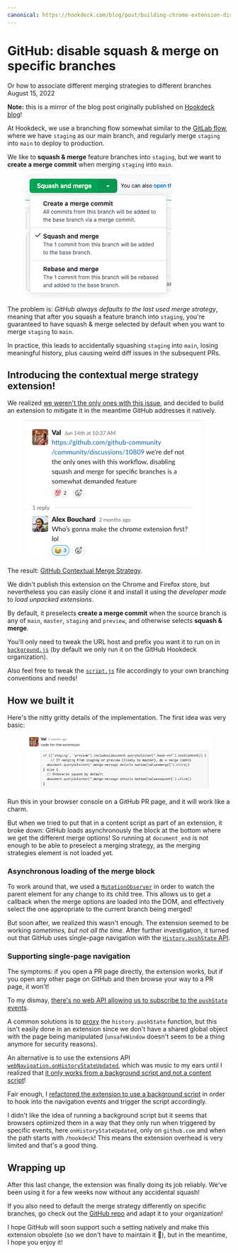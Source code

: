 ```yaml
---
canonical: https://hookdeck.com/blog/post/building-chrome-extension-disable-squash-and-merge-github-branches
---
```


# GitHub: disable squash & merge on specific branches
Or how to associate different merging strategies to different branches  
August 15, 2022

<div class="note">

**Note:** this is a mirror of the blog post originally published on
[Hookdeck blog](https://hookdeck.com/blog/post/building-chrome-extension-disable-squash-and-merge-github-branches)!

</div>

At Hookdeck, we use a branching flow somewhat similar to the [GitLab flow](https://docs.gitlab.com/ee/topics/gitlab_flow.html),
where we have `staging` as our main branch, and regularly merge
`staging` into `main` to deploy to production.

We like to **squash & merge** feature branches into `staging`, but we
want to **create a merge commit** when merging `staging` into `main`.

<figure class="center">
  <img alt="Selecting between squashing and creating a merge commit" src="../../img/2022/08/contextual-merge/merge-select.png">
</figure>

The problem is: *GitHub always defaults to the last used merge
strategy*, meaning that after you squash a feature branch into
`staging`, you're guaranteed to have squash & merge selected by default
when you want to merge `staging` to `main`.

In practice, this leads to accidentally squashing `staging` into `main`,
losing meaningful history, plus causing weird diff issues in the
subsequent PRs.

## Introducing the contextual merge strategy extension!

We realized [we weren't the only ones with this issue](https://github.com/community/community/discussions/10809),
and decided to build an extension to mitigate it in the meantime GitHub
addresses it natively.

<figure class="center">
  <img alt="Slack thread where we realized there was demand for this feature" src="../../img/2022/08/contextual-merge/slack-thread.png">
</figure>

The result: [GitHub Contextual Merge Strategy](https://github.com/hookdeck/github-contextual-merge-strategy).

We didn't publish this extension on the Chrome and Firefox store, but
nevertheless you can easily clone it and install it using the *developer
mode* to *load unpacked extensions*.

By default, it preselects **create a merge commit** when the source
branch is any of `main`, `master`, `staging` and `preview`, and
otherwise selects **squash & merge**.

You'll only need to tweak the URL host and prefix you want it to run on in
[`background.js`](https://github.com/hookdeck/github-contextual-merge-strategy/blob/main/background.js)
(by default we only run it on the GitHub Hookdeck organization).

Also feel free to tweak the [`script.js`](https://github.com/hookdeck/github-contextual-merge-strategy/blob/main/script.js)
file accordingly to your own branching conventions and needs!

## How we built it

Here's the nitty gritty details of the implementation. The first idea
was very basic:

<figure class="center">
  <img alt="First version of the extension (3 lines of JavaScript) shared in Slack" src="../../img/2022/08/contextual-merge/slack-code.png">
</figure>

Run this in your browser console on a GitHub PR page, and it will work
like a charm.

But when we tried to put that in a content script as part of an
extension, it broke down: GitHub loads asynchronously the block at the
bottom where we get the different merge options! So running at
`document_end` is not enough to be able to preselect a merging strategy,
as the merging strategies element is not loaded yet.

### Asynchronous loading of the merge block

To work around that, we used a [`MutationObserver`](https://developer.mozilla.org/en-US/docs/Web/API/MutationObserver)
in order to watch the parent element for any change to its child tree.
This allows us to get a callback when the merge options are loaded into
the DOM, and effectively select the one appropriate to the current
branch being merged!

But soon after, we realized this wasn't enough. The extension seemed to
be working *sometimes, but not all the time*. After further
investigation, it turned out that GitHub uses single-page navigation
with the [`History.pushState` API](https://developer.mozilla.org/en-US/docs/Web/API/History/pushState).

### Supporting single-page navigation

The symptoms: if you open a PR page directly, the extension works, but
if you open any other page on GitHub and then browse your way to a PR
page, it won't!

To my dismay, [there's no web API allowing us to subscribe to the `pushState` events](https://stackoverflow.com/questions/4570093/how-to-get-notified-about-changes-of-the-history-via-history-pushstate).

A common solutions is to [proxy](https://developer.mozilla.org/en-US/docs/Web/JavaScript/Reference/Global_Objects/Proxy)
the `history.pushState` function, but this isn't easily done in an
extension since we don't have a shared global object with the page being
manipulated (`unsafeWindow` doesn't seem to be a thing anymore for
security reasons).

An alternative is to use the extensions API [`webNavigation.onHistoryStateUpdated`](https://developer.mozilla.org/en-US/docs/Mozilla/Add-ons/WebExtensions/API/webNavigation/onHistoryStateUpdated),
which was music to my ears until I realized that [it only works from a background script and not a content script](https://stackoverflow.com/questions/48318004/is-it-possible-to-use-onhistorystateupdated-event-in-content-script)!

Fair enough, I [refactored the extension to use a background script](https://github.com/hookdeck/github-contextual-merge-strategy/pull/1)
in order to hook into the navigation events and trigger the script
accordingly.

I didn't like the idea of running a background script but it seems that
browsers optimized them in a way that they only run when triggered by
specific events, here `onHistoryStateUpdated`, only on `github.com` and
when the path starts with `/hookdeck`! This means the extension overhead
is very limited and that's a good thing.

## Wrapping up

After this last change, the extension was finally doing its job
reliably. We've been using it for a few weeks now without any accidental
squash!

If you also need to default the merge strategy differently on specific
branches, go check out the [GitHub repo](https://github.com/hookdeck/github-contextual-merge-strategy)
and adapt it to your organization!

I hope GitHub will soon support such a setting natively and make this
extension obsolete (so we don't have to maintain it 😬), but in the
meantime, I hope you enjoy it!
